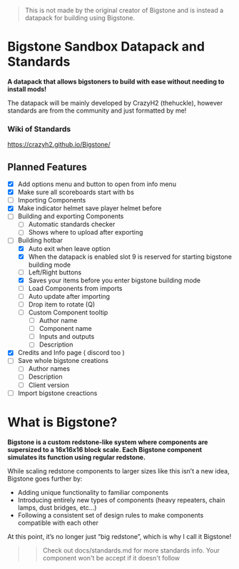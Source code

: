 > This is not made by the original creator of Bigstone and is instead a datapack for building using Bigstone.

# **Bigstone Sandbox Datapack and Standards**
**A datapack that allows bigstoners to build with ease without needing to install mods!**

The datapack will be mainly developed by CrazyH2 (thehuckle), however standards are from the community and just formatted by me!

### Wiki of Standards
https://crazyh2.github.io/Bigstone/

## Planned Features

- [x] Add options menu and button to open from info menu
- [x] Make sure all scoreboards start with bs
- [ ] Importing Components
- [x] Make indicator helmet save player helmet before
- [ ] Building and exporting Components
  - [ ] Automatic standards checker
  - [ ] Shows where to upload after exporting
- [ ] Building hotbar
  - [x] Auto exit when leave option
  - [x] When the datapack is enabled slot 9 is reserved for starting bigstone building mode
  - [ ] Left/Right buttons
  - [x] Saves your items before you enter bigstone building mode
  - [ ] Load Components from imports
  - [ ] Auto update after importing
  - [ ] Drop item to rotate (Q)
  - [ ] Custom Component tooltip
    - [ ] Author name
    - [ ] Component name
    - [ ] Inputs and outputs
    - [ ] Description
- [x] Credits and Info page ( discord too )
- [ ] Save whole bigstone creations
  - [ ] Author names
  - [ ] Description
  - [ ] Client version
- [ ] Import bigstone creactions

# **What is Bigstone?**
**Bigstone is a custom redstone-like system where components are supersized to a 16x16x16 block scale. Each Bigstone component simulates its function using regular redstone.**

While scaling redstone components to larger sizes like this isn’t a new idea, Bigstone goes further by:
- Adding unique functionality to familiar components
- Introducing entirely new types of components (heavy repeaters, chain lamps, dust bridges, etc...)
- Following a consistent set of design rules to make components compatible with each other

At this point, it’s no longer just “big redstone”, which is why I call it Bigstone!

>> Check out docs/standards.md for more standards info. Your component won't be accept if it doesn't follow
